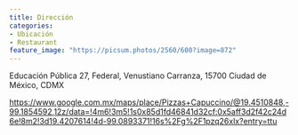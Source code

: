 ```yaml
---
title: Dirección
categories:
- Ubicación
- Restaurant
feature_image: "https://picsum.photos/2560/600?image=872"
---
```

Educación Pública 27, Federal, Venustiano Carranza, 15700 Ciudad de México, CDMX


https://www.google.com.mx/maps/place/Pizzas+Capuccino/@19.4510848,-99.1854592,12z/data=!4m6!3m5!1s0x85d1fd46841d32cf:0x5aff3d2f42c24d6e!8m2!3d19.4207614!4d-99.0893371!16s%2Fg%2F1pzq26xlx?entry=ttu


